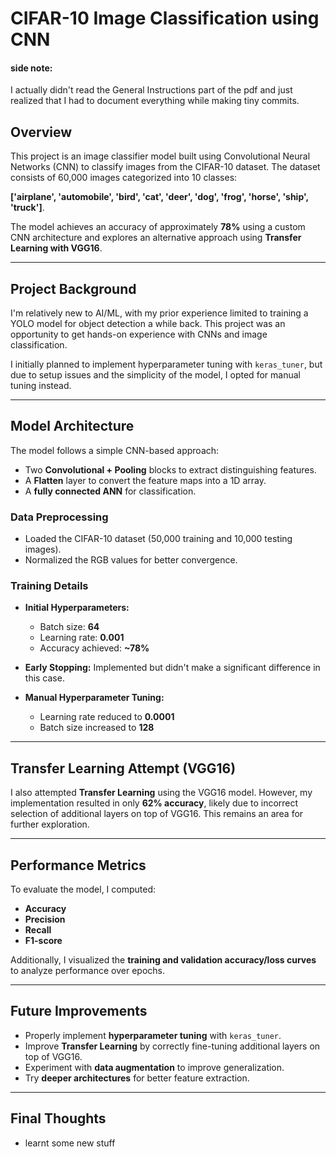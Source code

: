 # CIFAR-10 Image Classification using CNN

#### side note:
I actually didn't read the General Instructions part of the pdf and just realized that I had to document everything while making tiny commits.

## Overview
This project is an image classifier model built using Convolutional Neural Networks (CNN) to classify images from the CIFAR-10 dataset. The dataset consists of 60,000 images categorized into 10 classes:

**['airplane', 'automobile', 'bird', 'cat', 'deer', 'dog', 'frog', 'horse', 'ship', 'truck']**.

The model achieves an accuracy of approximately **78%** using a custom CNN architecture and explores an alternative approach using **Transfer Learning with VGG16**.

---

## Project Background
I'm relatively new to AI/ML, with my prior experience limited to training a YOLO model for object detection a while back. This project was an opportunity to get hands-on experience with CNNs and image classification.

I initially planned to implement hyperparameter tuning with `keras_tuner`, but due to setup issues and the simplicity of the model, I opted for manual tuning instead.

---

## Model Architecture
The model follows a simple CNN-based approach:
- Two **Convolutional + Pooling** blocks to extract distinguishing features.
- A **Flatten** layer to convert the feature maps into a 1D array.
- A **fully connected ANN** for classification.

### Data Preprocessing
- Loaded the CIFAR-10 dataset (50,000 training and 10,000 testing images).
- Normalized the RGB values for better convergence.

### Training Details
- **Initial Hyperparameters:**
  - Batch size: **64**
  - Learning rate: **0.001**
  - Accuracy achieved: **~78%**

- **Early Stopping:** Implemented but didn't make a significant difference in this case.

- **Manual Hyperparameter Tuning:**
  - Learning rate reduced to **0.0001**
  - Batch size increased to **128**

---

## Transfer Learning Attempt (VGG16)
I also attempted **Transfer Learning** using the VGG16 model. However, my implementation resulted in only **62% accuracy**, likely due to incorrect selection of additional layers on top of VGG16. This remains an area for further exploration.

---

## Performance Metrics
To evaluate the model, I computed:
- **Accuracy**
- **Precision**
- **Recall**
- **F1-score**

Additionally, I visualized the **training and validation accuracy/loss curves** to analyze performance over epochs.

---

## Future Improvements
- Properly implement **hyperparameter tuning** with `keras_tuner`.
- Improve **Transfer Learning** by correctly fine-tuning additional layers on top of VGG16.
- Experiment with **data augmentation** to improve generalization.
- Try **deeper architectures** for better feature extraction.

---


## Final Thoughts
- learnt some new stuff
